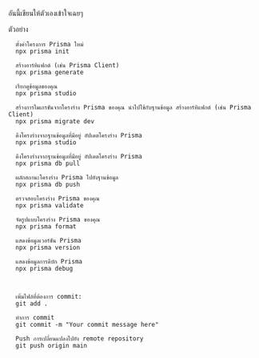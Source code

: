 
อันนี้เขียนให้ตัวเองเข้าใจเฉยๆ

ตัวอย่าง

      ตั้งค่าโครงการ Prisma ใหม่
      npx prisma init

      สร้างอาร์ทิแฟกต์ (เช่น Prisma Client)
      npx prisma generate

      เรียกดูข้อมูลของคุณ
      npx prisma studio

      สร้างการไมเกรชันจากโครงร่าง Prisma ของคุณ นำไปใช้กับฐานข้อมูล สร้างอาร์ทิแฟกต์ (เช่น Prisma Client)
      npx prisma migrate dev

      ดึงโครงร่างจากฐานข้อมูลที่มีอยู่ อัปเดตโครงร่าง Prisma
      npx prisma studio

      ดึงโครงร่างจากฐานข้อมูลที่มีอยู่ อัปเดตโครงร่าง Prisma
      npx prisma db pull

      ผลักสถานะโครงร่าง Prisma ไปยังฐานข้อมูล
      npx prisma db push

      ตรวจสอบโครงร่าง Prisma ของคุณ
      npx prisma validate

      จัดรูปแบบโครงร่าง Prisma ของคุณ
      npx prisma format

      แสดงข้อมูลเวอร์ชัน Prisma
      npx prisma version

      แสดงข้อมูลการดีบัก Prisma
      npx prisma debug
      


      เพิ่มไฟล์ที่ต้องการ commit:
      git add .

      ทำการ commit
      git commit -m "Your commit message here"

      Push การเปลี่ยนแปลงไปยัง remote repository
      git push origin main

